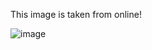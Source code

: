 This image is taken from online!

![image](https://www.bing.com/images/search?q=Apple%20Image%5C&FORM=IQFRBA&id=DF77CC71BCB959A978D2A1EE4FFB5D32A605FE28)
